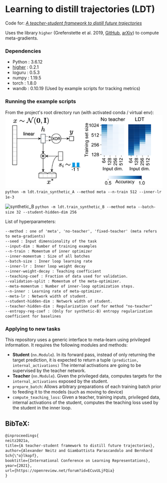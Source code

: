 # Learning to distill trajectories (LDT)

Code for: [*A teacher-student framework to distill future trajectories*](https://openreview.net/forum?id=ECuvULjFQia)

Uses the library `higher` (Grefenstette et al. 2019, [GitHub](https://github.com/facebookresearch/higher),  [arXiv](https://arxiv.org/abs/1910.01727)) to compute meta-gradients.

### Dependencies 

- Python : 3.6.12
- [higher](https://github.com/facebookresearch/higher) : 0.2.1
- loguru : 0.5.3
- numpy : 1.19.5
- torch : 1.8.0
- wandb : 0.10.19 (Used by example scripts for tracking metrics)


### Running the example scripts

From the project's root directory run (with activated conda / virtual env):
![synthetic_A](misc/synthetic_A.png)
```python -m ldt.train_synthetic_A --method meta --n-train 512 --inner-lr 1e-3```


![synthetic_B](misc/synthetic_B.png)
```python -m ldt.train_synthetic_B --method meta --batch-size 32 --student-hidden-dim 256```


List of hyperparameters:
```
--method : one of 'meta', 'no-teacher', 'fixed-teacher' (meta refers to meta-gradients)
--seed : Input dimensionality of the task 
--input-dim : Number of training examples 
--n-train : Momentum of inner optimizer
--inner-momentum : Size of all batches
--batch-size : Inner loop learning rate
--inner-lr : Inner loop weight decay
--inner-weight-decay : Teaching coefficient
--teaching-coef : Fraction of data used for validation.
--validation-split : Momentum of the meta-optimizer.
--meta-momentum : Number of inner-loop optimization steps.
--n-inner : Learning rate of meta-optimizer.
--meta-lr : Network width of student.
--student-hidden-dim : Network width of student.
--teacher-hidden-dim : Regularization coef for method "no-teacher"
--entropy-reg-coef : (Only for synthetic-B) entropy regularization coefficient for baselines
```

### Applying to new tasks
This repository uses a generic interface to meta-learn using privileged information.
It requires the following modules and methods:
- **Student** (`nn.Module`). In its forward pass, instead of only returning the target prediction, it is expected to return a tuple `(prediction, internal_activations)`
  The internal activations are going to be supervised by the teacher network.
- **Teacher** (`nn.Module`). Given the privileged data, computes targets for the `internal_activations` exposed by the student.
- `prepare_batch`: Allows arbitrary preparations of each training batch prior to feeding it to the models (such as moving to device)
- `compute_teaching_loss`: Given a teacher, training inputs, privileged data, internal activations of the student, computes the teaching loss used by the student in the inner loop.


## BibTeX:
```
@inproceedings{
neitz2021a,
title={A teacher-student framework to distill future trajectories},
author={Alexander Neitz and Giambattista Parascandolo and Bernhard Sch{\"o}lkopf},
booktitle={International Conference on Learning Representations},
year={2021},
url={https://openreview.net/forum?id=ECuvULjFQia}
}
```
